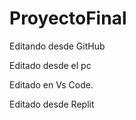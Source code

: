 # ProyectoFinal

Editando desde GitHub

Editado desde el pc

Editado en Vs Code. 

Editado desde Replit
